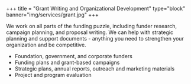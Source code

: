 +++
title = "Grant Writing and Organizational Development"
type="block"
banner="img/services/grant.jpg"
+++


We work on all parts of the funding puzzle, including funder research, campaign planning, and proposal writing. We can help with strategic planning and support documents - anything you need to strengthen your organization and be competitive.

- Foundation, government, and corporate funders
- Funding plans and grant-based campaigns
- Strategic plans, annual reports, outreach and marketing materials
- Project and program evaluation